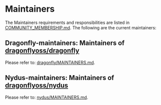 # Maintainers

The Maintainers requirements and responsibilities are listed in [COMMUNITY_MEMBERSHIP.md](https://github.com/dragonflyoss/community/blob/master/COMMUNITY_MEMBERSHIP.md#maintainer). The following are the current maintainers:

## Dragonfly-maintainers: Maintainers of [dragonflyoss/dragonfly](https://github.com/dragonflyoss/dragonfly/tree/main)

Please refer to: [dragonfly/MAINTAINERS.md](https://github.com/dragonflyoss/dragonfly/blob/main/MAINTAINERS.md).

## Nydus-maintainers: Maintainers of [dragonflyoss/nydus](https://github.com/dragonflyoss/nydus)

Please refer to: [nydus/MAINTAINERS.md](https://github.com/dragonflyoss/nydus/blob/master/MAINTAINERS.md).